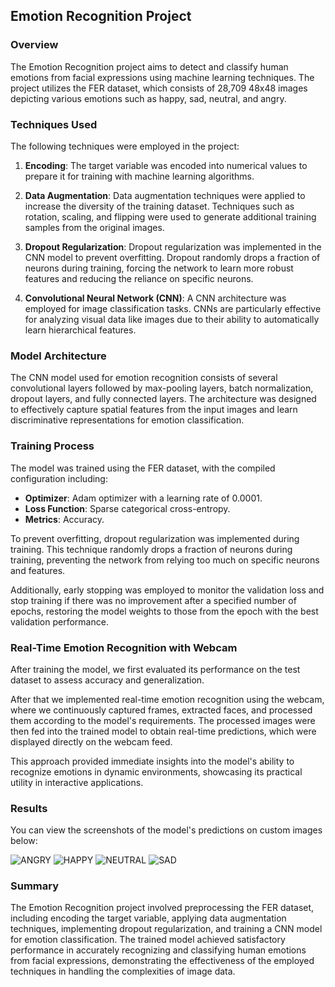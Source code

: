 ## Emotion Recognition Project

### Overview

The Emotion Recognition project aims to detect and classify human emotions from facial expressions using machine learning techniques. The project utilizes the FER dataset, which consists of 28,709 48x48 images depicting various emotions such as happy, sad, neutral, and angry. 

### Techniques Used

The following techniques were employed in the project:

1. **Encoding**: The target variable was encoded into numerical values to prepare it for training with machine learning algorithms.

2. **Data Augmentation**: Data augmentation techniques were applied to increase the diversity of the training dataset. Techniques such as rotation, scaling, and flipping were used to generate additional training samples from the original images.

3. **Dropout Regularization**: Dropout regularization was implemented in the CNN model to prevent overfitting. Dropout randomly drops a fraction of neurons during training, forcing the network to learn more robust features and reducing the reliance on specific neurons.

4. **Convolutional Neural Network (CNN)**: A CNN architecture was employed for image classification tasks. CNNs are particularly effective for analyzing visual data like images due to their ability to automatically learn hierarchical features.

### Model Architecture

The CNN model used for emotion recognition consists of several convolutional layers followed by max-pooling layers, batch normalization, dropout layers, and fully connected layers. The architecture was designed to effectively capture spatial features from the input images and learn discriminative representations for emotion classification.

### Training Process

The model was trained using the FER dataset, with the compiled configuration including:
- **Optimizer**: Adam optimizer with a learning rate of 0.0001.
- **Loss Function**: Sparse categorical cross-entropy.
- **Metrics**: Accuracy.

To prevent overfitting, dropout regularization was implemented during training. This technique randomly drops a fraction of neurons during training, preventing the network from relying too much on specific neurons and features.

Additionally, early stopping was employed to monitor the validation loss and stop training if there was no improvement after a specified number of epochs, restoring the model weights to those from the epoch with the best validation performance.

### Real-Time Emotion Recognition with Webcam
After training the model, we first evaluated its performance on the test dataset to assess accuracy and generalization.

After that we implemented real-time emotion recognition using the webcam, where we continuously captured frames, extracted faces, and processed them according to the model's requirements. The processed images were then fed into the trained model to obtain real-time predictions, which were displayed directly on the webcam feed.

This approach provided immediate insights into the model's ability to recognize emotions in dynamic environments, showcasing its practical utility in interactive applications.

### Results
You can view the screenshots of the model's predictions on custom images below:

![ANGRY](https://github.com/mashoodsyed66/Emotion-Recognition/assets/65015378/ba485972-fd7a-4c90-91c6-548113648f9a)
![HAPPY](https://github.com/mashoodsyed66/Emotion-Recognition/assets/65015378/44f187d4-8201-4fcc-b197-380b8cc87fc9)
![NEUTRAL](https://github.com/mashoodsyed66/Emotion-Recognition/assets/65015378/19253380-5deb-478b-b295-082ccc453255)
![SAD](https://github.com/mashoodsyed66/Emotion-Recognition/assets/65015378/2d8e3a4f-785f-4c4e-87b4-f4cc9642bce9)

### Summary
The Emotion Recognition project involved preprocessing the FER dataset, including encoding the target variable, applying data augmentation techniques, implementing dropout regularization, and training a CNN model for emotion classification. 
The trained model achieved satisfactory performance in accurately recognizing and classifying human emotions from facial expressions, demonstrating the effectiveness of the employed techniques in handling the complexities of image data.
